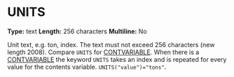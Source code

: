 # UNITS
**Type:** text
**Length:** 256 characters
**Multiline:** No

Unit text, e.g. ton, index. The text must not exceed 256 characters (new
length 2008). Compare `UNITS` for [CONTVARIABLE](CONTVARIABLE.md).
When there is a [CONTVARIABLE](CONTVARIABLE.md) the keyword `UNITS` takes an index and
is repeated for every value for the contents variable. `UNITS("value")="tons"`.
